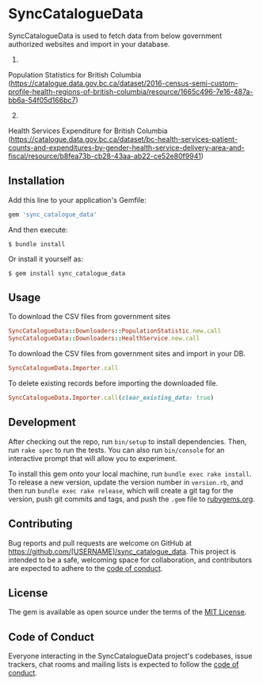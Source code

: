 # SyncCatalogueData

SyncCatalogueData is used to fetch data from below government authorized websites and import in your database.

1.
Population Statistics for British Columbia
(https://catalogue.data.gov.bc.ca/dataset/2016-census-semi-custom-profile-health-regions-of-british-columbia/resource/1665c496-7e16-487a-bb6a-54f05d166bc7)

2.
Health Services Expenditure for British Columbia
(https://catalogue.data.gov.bc.ca/dataset/bc-health-services-patient-counts-and-expenditures-by-gender-health-service-delivery-area-and-fiscal/resource/b8fea73b-cb28-43aa-ab22-ce52e80f9941)

## Installation

Add this line to your application's Gemfile:

```ruby
gem 'sync_catalogue_data'
```

And then execute:

    $ bundle install

Or install it yourself as:

    $ gem install sync_catalogue_data

## Usage

To download the CSV files from government sites
```ruby
SyncCatalogueData::Downloaders::PopulationStatistic.new.call
SyncCatalogueData::Downloaders::HealthService.new.call
```

To download the CSV files from government sites and import in your DB.
```ruby
SyncCatalogueData.Importer.call

```
To delete existing records before importing the downloaded file.
```ruby
SyncCatalogueData.Importer.call(clear_existing_data: true)
```

## Development

After checking out the repo, run `bin/setup` to install dependencies. Then, run `rake spec` to run the tests. You can also run `bin/console` for an interactive prompt that will allow you to experiment.

To install this gem onto your local machine, run `bundle exec rake install`. To release a new version, update the version number in `version.rb`, and then run `bundle exec rake release`, which will create a git tag for the version, push git commits and tags, and push the `.gem` file to [rubygems.org](https://rubygems.org).

## Contributing

Bug reports and pull requests are welcome on GitHub at https://github.com/[USERNAME]/sync_catalogue_data. This project is intended to be a safe, welcoming space for collaboration, and contributors are expected to adhere to the [code of conduct](https://github.com/[USERNAME]/sync_catalogue_data/blob/master/CODE_OF_CONDUCT.md).


## License

The gem is available as open source under the terms of the [MIT License](https://opensource.org/licenses/MIT).

## Code of Conduct

Everyone interacting in the SyncCatalogueData project's codebases, issue trackers, chat rooms and mailing lists is expected to follow the [code of conduct](https://github.com/[USERNAME]/sync_catalogue_data/blob/master/CODE_OF_CONDUCT.md).

